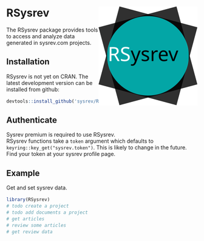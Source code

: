 # RSysrev <img src="man/figures/logo.svg" align="right" />

The RSysrev package provides tools to access and analyze data generated in sysrev.com projects.

## Installation

RSysrev is not yet on CRAN. The latest development version can be installed from github:

``` r
devtools::install_github('sysrev/RSysrev')
```

## Authenticate
Sysrev premium is required to use RSysrev.  
RSysrev functions take a `token` argument which defaults to `keyring::key_get("sysrev.token")`. This is likely to change in the future. Find your token at your sysrev profile page.


## Example

Get and set sysrev data.

``` r
library(RSysrev)
# todo create a project
# todo add documents a project
# get articles
# review some articles
# get review data
```
